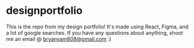 # designportfolio
This is the repo from my design portfolio! It's made using React, Figma, and a lot of google searches. If you have any questions about anything, shoot me an email @ bryanyam808@gmail.com :)
